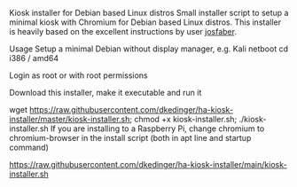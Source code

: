Kiosk installer for Debian based Linux distros
Small installer script to setup a minimal kiosk with Chromium for Debian based Linux distros. This installer is heavily based on the excellent instructions by user [josfaber](https://github.com/josfaber/debian-kiosk-installer/tree/master).

Usage
Setup a minimal Debian without display manager, e.g. Kali netboot cd i386 / amd64

Login as root or with root permissions

Download this installer, make it executable and run it

wget https://raw.githubusercontent.com/dkedinger/ha-kiosk-installer/master/kiosk-installer.sh; chmod +x kiosk-installer.sh; ./kiosk-installer.sh
If you are installing to a Raspberry Pi, change chromium to chromium-browser in the install script (both in apt line and startup command)

https://raw.githubusercontent.com/dkedinger/ha-kiosk-installer/main/kiosk-installer.sh
